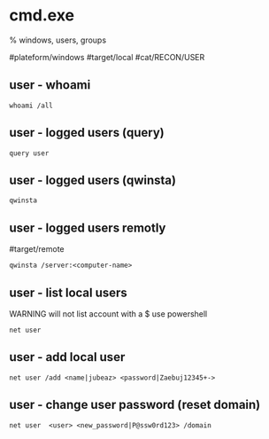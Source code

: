 # cmd.exe
% windows, users, groups

#plateform/windows #target/local #cat/RECON/USER

## user - whoami
```
whoami /all
```

## user - logged users (query)
```
query user
```
## user - logged users (qwinsta)
```
qwinsta
```

## user - logged users remotly
#target/remote
```
qwinsta /server:<computer-name>
```

## user - list local users
WARNING will not list account with a $ use powershell
```
net user
```

## user - add local user
```
net user /add <name|jubeaz> <password|Zaebuj12345+->
```

## user - change user password (reset domain)
```
net user  <user> <new_password|P@ssw0rd123> /domain
```



